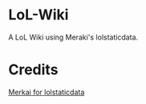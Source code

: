 # LoL-Wiki
A LoL Wiki using Meraki's lolstaticdata.

# Credits
[Merkai for lolstaticdata](https://github.com/meraki-analytics/lolstaticdata)
